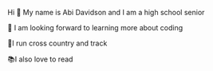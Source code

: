 
Hi 🌈 My name is Abi Davidson and I am a high school senior

🌱 I am looking forward to learning more about coding

🥇I run cross country and track 

📚I also love to read 



